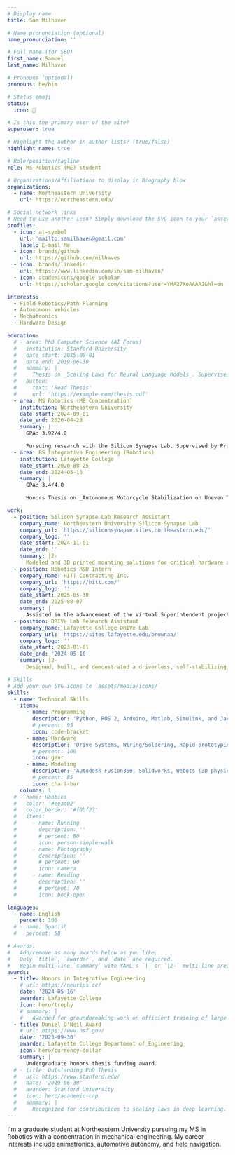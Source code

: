 ```yaml
---
# Display name
title: Sam Milhaven

# Name pronunciation (optional)
name_pronunciation: ''

# Full name (for SEO)
first_name: Samuel
last_name: Milhaven

# Pronouns (optional)
pronouns: he/him

# Status emoji
status:
  icon: 🚀

# Is this the primary user of the site?
superuser: true

# Highlight the author in author lists? (true/false)
highlight_name: true

# Role/position/tagline
role: MS Robotics (ME) student

# Organizations/Affiliations to display in Biography blox
organizations:
  - name: Northeastern University
    url: https://northeastern.edu/

# Social network links
# Need to use another icon? Simply download the SVG icon to your `assets/media/icons/` folder.
profiles:
  - icon: at-symbol
    url: 'mailto:samilhaven@gmail.com'
    label: E-mail Me
  - icon: brands/github
    url: https://github.com/milhaves
  - icon: brands/linkedin
    url: https://www.linkedin.com/in/sam-milhaven/
  - icon: academicons/google-scholar
    url: https://scholar.google.com/citations?user=YMA27XoAAAAJ&hl=en

interests:
  - Field Robotics/Path Planning
  - Autonomous Vehicles
  - Mechatronics
  - Hardware Design

education:
  # - area: PhD Computer Science (AI Focus)
  #   institution: Stanford University
  #   date_start: 2015-09-01
  #   date_end: 2019-06-30
  #   summary: |
  #     Thesis on _Scaling Laws for Neural Language Models_. Supervised by Prof. Andrew Ng. Published 5 papers in NeurIPS and ICML, with 2 best paper awards.
  #   button:
  #     text: 'Read Thesis'
  #     url: 'https://example.com/thesis.pdf'
  - area: MS Robotics (ME Concentration)
    institution: Northeastern University
    date_start: 2024-09-01
    date_end: 2026-04-28
    summary: |
      GPA: 3.92/4.0

      Pursuing research with the Silicon Synapse Lab. Supervised by Prof. Alireza Ramezani.
  - area: BS Integrative Engineering (Robotics)
    institution: Lafayette College
    date_start: 2020-08-25
    date_end: 2024-05-16
    summary: |
      GPA: 3.4/4.0

      Honors Thesis on _Autonomous Motorcycle Stabilization on Uneven Terrain_. Supervised by Prof. Alexander Brown.

work:
  - position: Silicon Synapse Lab Research Assistant
    company_name: Northeastern University Silicon Synapse Lab
    company_url: 'https://siliconsynapse.sites.northeastern.edu/'
    company_logo: ''
    date_start: 2024-11-01
    date_end: ''
    summary: |2-
      Modeled and 3D printed mounting solutions for critical hardware and electronic systems for the Husky quadruped robot, including batteries, Nvidia Jetson, flight controller, and electronic speed controllers. Used SolidWorks to design and prototype a passive grasping foot for the Husky quadruped robot to traverse narrow paths.
  - position: Robotics R&D Intern
    company_name: HITT Contracting Inc.
    company_url: 'https://hitt.com/'
    company_logo: ''
    date_start: 2025-05-30
    date_end: 2025-08-07
    summary: |
      Assisted in the advancement of the Virtual Superintendent project by designing and installing a custom payload for the SPOT robot, which included a 6-DOF arm that held a tablet and moved vertically to assist in telecommunication on-site. Learned about current construction processes and technologies, and ways robotics can be used to assist in and improve the construction industry.
  - position: DRIVe Lab Research Assistant
    company_name: Lafayette College DRIVe Lab
    company_url: 'https://sites.lafayette.edu/brownaa/'
    company_logo: ''
    date_start: 2023-01-01
    date_end: '2024-05-16'
    summary: |2-
      Designed, built, and demonstrated a driverless, self-stabilizing, electric mini-motorcycle to validate the dynamic accuracy of the Webots simulation software. Designed the steering motor mount for manufacturing, programmed the steering Arduino FSM, designed and soldered the steering interface circuit board, and designed and wired the 24V tractive system and 5V control system on the bike, including multiple safety-critical systems.

# Skills
# Add your own SVG icons to `assets/media/icons/`
skills:
  - name: Technical Skills
    items:
      - name: Programming
        description: 'Python, ROS 2, Arduino, Matlab, Simulink, and Java'
        # percent: 95
        icon: code-bracket
      - name: Hardware
        description: 'Drive Systems, Wiring/Soldering, Rapid-prototyping/FDM printing, GD&T'
        # percent: 100
        icon: gear
      - name: Modeling
        description: 'Autodesk Fusion360, Solidworks, Webots (3D physics-based simulator), Control Systems'
        # percent: 85
        icon: chart-bar
    columns: 1
  # - name: Hobbies
  #   color: '#eeac02'
  #   color_border: '#f0bf23'
  #   items:
  #     - name: Running
  #       description: ''
  #       # percent: 80
  #       icon: person-simple-walk
  #     - name: Photography
  #       description: ''
  #       # percent: 90
  #       icon: camera
  #     - name: Reading
  #       description: ''
  #       # percent: 70
  #       icon: book-open

languages:
  - name: English
    percent: 100
  # - name: Spanish
  #   percent: 50

# Awards.
#   Add/remove as many awards below as you like.
#   Only `title`, `awarder`, and `date` are required.
#   Begin multi-line `summary` with YAML's `|` or `|2-` multi-line prefix and indent 2 spaces below.
awards:
  - title: Honors in Integrative Engineering
    # url: https://neurips.cc/
    date: '2024-05-16'
    awarder: Lafayette College
    icon: hero/trophy
    # summary: |
    #   Awarded for groundbreaking work on efficient training of large models.
  - title: Daniel O'Neil Award
    # url: https://www.nsf.gov/
    date: '2023-09-30'
    awarder: Lafayette College Department of Engineering
    icon: hero/currency-dollar
    summary: |
      Undergraduate honors thesis funding award.
  # - title: Outstanding PhD Thesis
  #   url: https://www.stanford.edu/
  #   date: '2019-06-30'
  #   awarder: Stanford University
  #   icon: hero/academic-cap
  #   summary: |
  #     Recognized for contributions to scaling laws in deep learning.
---
```


I'm a graduate student at Northeastern University pursuing my MS in Robotics with a concentration in mechanical engineering. My career interests include animatronics, automotive autonomy, and field navigation.
